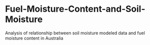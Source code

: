 # Fuel-Moisture-Content-and-Soil-Moisture
Analysis of relationship between soil moisture modeled data and fuel moisture content in Australia
